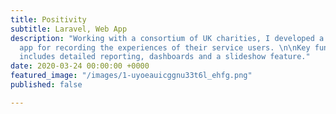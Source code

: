 ```yaml
---
title: Positivity
subtitle: Laravel, Web App
description: "Working with a consortium of UK charities, I developed a bespoke web
  app for recording the experiences of their service users. \n\nKey functionality
  includes detailed reporting, dashboards and a slideshow feature."
date: 2020-03-24 00:00:00 +0000
featured_image: "/images/1-uyoeauicggnu33t6l_ehfg.png"
published: false

---
```

